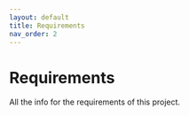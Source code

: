 ```yaml
---
layout: default
title: Requirements
nav_order: 2
---
```


# Requirements

All the info for the requirements of this project.